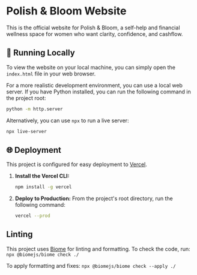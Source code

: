 # Polish & Bloom Website

This is the official website for Polish & Bloom, a self-help and financial wellness space for women who want clarity, confidence, and cashflow.

## 🚀 Running Locally

To view the website on your local machine, you can simply open the `index.html` file in your web browser.

For a more realistic development environment, you can use a local web server. If you have Python installed, you can run the following command in the project root:

```bash
python -m http.server
```

Alternatively, you can use `npx` to run a live server:

```bash
npx live-server
```

## 🌐 Deployment

This project is configured for easy deployment to [Vercel](https://vercel.com/).

1.  **Install the Vercel CLI:**
    ```bash
    npm install -g vercel
    ```

2.  **Deploy to Production:**
    From the project's root directory, run the following command:
    ```bash
    vercel --prod
    ```

## Linting

This project uses [Biome](https://biomejs.dev/) for linting and formatting. To check the code, run:
`npx @biomejs/biome check ./`

To apply formatting and fixes:
`npx @biomejs/biome check --apply ./` 
